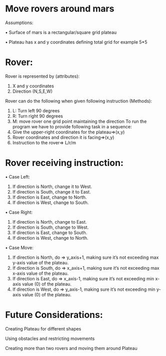 # Move rovers around mars

Assumptions:

•	Surface of mars is a rectangular/square grid plateau

•	Plateau has x and y  coordinates defining total grid for example 5*5

# Rover:

Rover is represented by (attributes):

1.	X and y coordinates	
2.	Direction (N,S,E,W)

Rover can do the following when given following instruction (Methods):
1.	L: Turn left 90 degrees
2.	R: Turn right 90 degrees
3.	M: move rover one grid point maintaining the direction
To run the program we have to provide following task in a sequence:
1.	Give the upper-right coordinates for the plateau=>(x,y)
2.	Rover coordinates and direction it is facing=>(x,y)
3.	Instruction to the rover=> L/r/m


# Rover receiving instruction:

•	Case Left:

1.	If direction is North, change it to West.
2.	If direction is South, change it to East.
3.	If direction is East, change to North.
4.	If direction is West, change to South.

•	Case Right:

1.	If direction is North, change to East.
2.	If direction is South, change to West.
3.	If direction is East, change to South.
4.	If direction is West, change to North.

•	Case Move:

1.	If direction is North, do => y_axis+1, making sure it’s not exceeding max y-axis value of the plateau.
2.	If direction is South, do => x_axis+1, making sure it’s not exceeding max x-axis value of the plateau.
3.	If direction is East, do => x_axis-1, making sure it’s not exceeding min x-axis value (0) of the plateau.
4.	If direction is West, do => y_axis-1, making sure it’s not exceeding min y-axis value (0) of the plateau.

# Future Considerations:

Creating Plateau for different shapes

Using obstacles and restricting movements

Creating more than two rovers and moving them around Plateau




